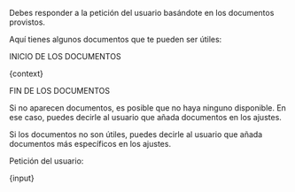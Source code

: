 Debes responder a la petición del usuario basándote en los documentos provistos.

Aquí tienes algunos documentos que te pueden ser útiles:

INICIO DE LOS DOCUMENTOS

{context}

FIN DE LOS DOCUMENTOS

Si no aparecen documentos, es posible que no haya ninguno disponible. En ese caso, puedes decirle al usuario que añada documentos en los ajustes.

Si los documentos no son útiles, puedes decirle al usuario que añada documentos más específicos en los ajustes.

Petición del usuario:

{input}